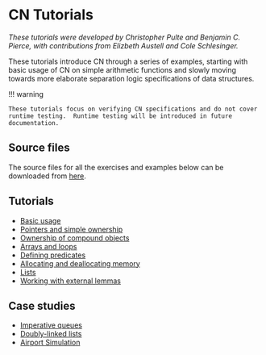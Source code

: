 # CN Tutorials

_These tutorials were developed by Christopher Pulte and Benjamin C. Pierce,
with contributions from Elizbeth Austell and Cole Schlesinger._

These tutorials introduce CN through a series of examples, starting with basic
usage of CN on simple arithmetic functions and slowly moving towards more
elaborate separation logic specifications of data structures.

!!! warning

    These tutorials focus on verifying CN specifications and do not cover
    runtime testing.  Runtime testing will be introduced in future
    documentation.

## Source files

The source files for all the exercises and examples below can be downloaded
from [here](link:exercises.zip).

## Tutorials

- [Basic usage](basic-usage.md)
- [Pointers and simple ownership](pointers-and-simple-ownership.md)
- [Ownership of compound objects](ownership-of-compound-objects.md)
- [Arrays and loops](arrays-and-loops.md)
- [Defining predicates](defining-predicates.md)
- [Allocating and deallocating memory](allocating-and-deallocating-memory.md)
- [Lists](lists.md)
- [Working with external lemmas](external-lemmas.md)

## Case studies

- [Imperative queues](../case-studies/imperative-queues.md)
- [Doubly-linked lists](../case-studies/doubly-linked-lists.md)
- [Airport Simulation](../case-studies/the-runway.md)
